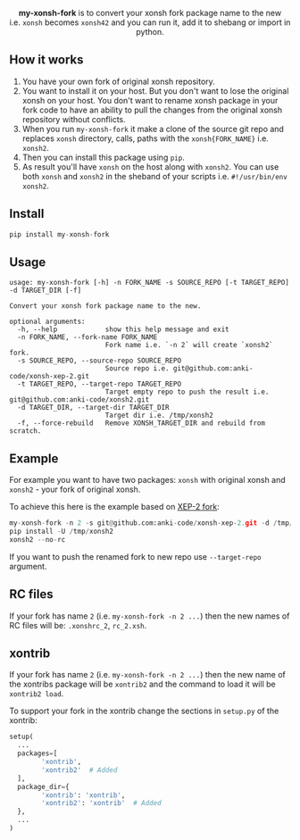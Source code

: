 <p align="center">
<b>my-xonsh-fork</b> is to convert your xonsh fork package name to the new <br>i.e. <code>xonsh</code> becomes <code>xonsh42</code> and you can run it, add it to shebang or import in python. 
</p>

## How it works

1. You have your own fork of original xonsh repository.
2. You want to install it on your host. But you don't want to lose the original xonsh on your host. You don't want to rename xonsh package in your fork code to have an ability to pull the changes from the original xonsh repository without conflicts.
3. When you run `my-xonsh-fork` it make a clone of the source git repo and replaces `xonsh` directory, calls, paths with the `xonsh{FORK_NAME}` i.e. `xonsh2`.
4. Then you can install this package using `pip`.
5. As result you'll have `xonsh` on the host along with `xonsh2`. You can use both `xonsh` and `xonsh2` in the sheband of your scripts i.e. `#!/usr/bin/env xonsh2`.

## Install
```python
pip install my-xonsh-fork
```

## Usage
```
usage: my-xonsh-fork [-h] -n FORK_NAME -s SOURCE_REPO [-t TARGET_REPO] -d TARGET_DIR [-f]

Convert your xonsh fork package name to the new.

optional arguments:
  -h, --help            show this help message and exit
  -n FORK_NAME, --fork-name FORK_NAME
                        Fork name i.e. `-n 2` will create `xonsh2` fork.
  -s SOURCE_REPO, --source-repo SOURCE_REPO
                        Source repo i.e. git@github.com:anki-code/xonsh-xep-2.git
  -t TARGET_REPO, --target-repo TARGET_REPO
                        Target empty repo to push the result i.e. git@github.com:anki-code/xonsh2.git
  -d TARGET_DIR, --target-dir TARGET_DIR
                        Target dir i.e. /tmp/xonsh2
  -f, --force-rebuild   Remove XONSH_TARGET_DIR and rebuild from scratch.
```

## Example
For example you want to have two packages: `xonsh` with original xonsh and `xonsh2` - your fork of original xonsh. 

To achieve this here is the example based on [XEP-2 fork](https://github.com/anki-code/xonsh-xep-2): 
```python
my-xonsh-fork -n 2 -s git@github.com:anki-code/xonsh-xep-2.git -d /tmp/xonsh2 -f
pip install -U /tmp/xonsh2
xonsh2 --no-rc
```
If you want to push the renamed fork to new repo use ``--target-repo`` argument.

## RC files

If your fork has name `2` (i.e. `my-xonsh-fork -n 2 ...`) then the new names of RC files will be: `.xonshrc_2`, `rc_2.xsh`. 

## xontrib

If your fork has name `2` (i.e. `my-xonsh-fork -n 2 ...`) then the new name of the xontribs package will be `xontrib2` and the command to load it will be `xontrib2 load`. 

To support your fork in the xontrib change the sections in `setup.py` of the xontrib:

```python
setup(
  ...
  packages=[
        'xontrib',
        'xontrib2'  # Added
  ],
  package_dir={
        'xontrib': 'xontrib', 
        'xontrib2': 'xontrib'  # Added
  },
  ...
)
```
